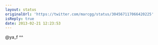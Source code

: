 ```yaml
---
layout: status
originalUrl: 'https://twitter.com/marcgg/status/304567117066420225'
isReply: true
date: 2013-02-21 12:23:53
---
```


@ya_f ^^
